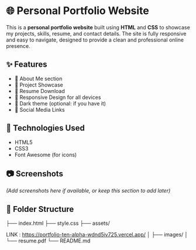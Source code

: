 # 🌐 Personal Portfolio Website

This is a **personal portfolio website** built using **HTML** and **CSS** to showcase my projects, skills, resume, and contact details. The site is fully responsive and easy to navigate, designed to provide a clean and professional online presence.

## ✨ Features

- 🧑 About Me section
- 💼 Project Showcase
- 📄 Resume Download
- 📱 Responsive Design for all devices
- 🌙 Dark theme (optional: if you have it)
- 🔗 Social Media Links

## 📁 Technologies Used

- HTML5
- CSS3
- Font Awesome (for icons)

## 📷 Screenshots

*(Add screenshots here if available, or keep this section to add later)*

## 📂 Folder Structure

├── index.html
├── style.css
├── assets/


LINK : https://portfolio-ten-alpha-wdnd5iv725.vercel.app/
│ ├── images/
│ └── resume.pdf
└── README.md


